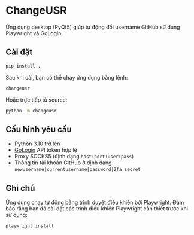 # ChangeUSR

Ứng dụng desktop (PyQt5) giúp tự động đổi username GitHub sử dụng Playwright và GoLogin.

## Cài đặt

```bash
pip install .
```

Sau khi cài, bạn có thể chạy ứng dụng bằng lệnh:

```bash
changeusr
```

Hoặc trực tiếp từ source:

```bash
python -m changeusr
```

## Cấu hình yêu cầu

* Python 3.10 trở lên
* [GoLogin](https://gologin.com) API token hợp lệ
* Proxy SOCKS5 (định dạng `host:port:user:pass`)
* Thông tin tài khoản GitHub ở định dạng `newusername|currentusername|password|2fa_secret`

## Ghi chú

Ứng dụng chạy tự động bằng trình duyệt điều khiển bởi Playwright. Đảm bảo rằng bạn đã cài đặt các trình điều khiển Playwright cần thiết trước khi sử dụng:

```bash
playwright install
```
